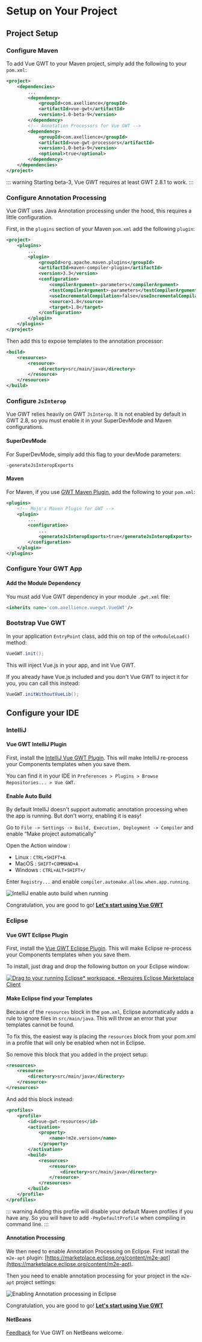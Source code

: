 # Setup on Your Project

## Project Setup

### Configure Maven

To add Vue GWT to your Maven project, simply add the following to your `pom.xml`:

```xml
<project>
    <dependencies>
        ...
        <dependency>
            <groupId>com.axellience</groupId>
            <artifactId>vue-gwt</artifactId>
            <version>1.0-beta-9</version>
        </dependency>
        <!-- Annotation Processors for Vue GWT -->
        <dependency>
            <groupId>com.axellience</groupId>
            <artifactId>vue-gwt-processors</artifactId>
            <version>1.0-beta-9</version>
            <optional>true</optional>
        </dependency>
    </dependencies>
</project>
```

::: warning
Starting beta-3, Vue GWT requires at least GWT 2.8.1 to work.
:::

### Configure Annotation Processing

Vue GWT uses Java Annotation processing under the hood, this requires a little configuration.

First, in the `plugins` section of your Maven `pom.xml` add the following `plugin`:

```xml
<project>
    <plugins>
        ...
        <plugin>
            <groupId>org.apache.maven.plugins</groupId>
            <artifactId>maven-compiler-plugin</artifactId>
            <version>3.3</version>
            <configuration>
                <compilerArgument>-parameters</compilerArgument>
                <testCompilerArgument>-parameters</testCompilerArgument>
                <useIncrementalCompilation>false</useIncrementalCompilation>
                <source>1.8</source>
                <target>1.8</target>
            </configuration>
        </plugin>
    </plugins>
</project>
```

Then add this to expose templates to the annotation processor:

```xml
<build>
    <resources>
        <resource>
            <directory>src/main/java</directory>
        </resource>
    </resources>
</build>
```

### Configure `JsInterop`

Vue GWT relies heavily on GWT `JsInterop`.
It is not enabled by default in GWT 2.8, so you must enable it in your SuperDevMode and Maven configurations.

#### SuperDevMode
For SuperDevMode, simply add this flag to your devMode parameters:

`-generateJsInteropExports`

#### Maven
For Maven, if you use [GWT Maven Plugin](https://gwt-maven-plugin.github.io/gwt-maven-plugin/), add the following to your `pom.xml`:

```xml
<plugins>
    <!-- Mojo's Maven Plugin for GWT -->
    <plugin>
        ...
        <configuration>
            ...
            <generateJsInteropExports>true</generateJsInteropExports>
        </configuration>
    </plugin>
</plugins>
```

### Configure Your GWT App

#### Add the Module Dependency
You must add Vue GWT dependency in your module `.gwt.xml` file:

```xml
<inherits name='com.axellience.vuegwt.VueGWT'/>
```

### Bootstrap Vue GWT
In your application `EntryPoint` class, add this on top of the `onModuleLoad()` method:

```java
VueGWT.init();
```

This will inject Vue.js in your app, and init Vue GWT.

If you already have Vue.js included and you don't Vue GWT to inject it for you, you can call this instead:

```java
VueGWT.initWithoutVueLib();
```

## Configure your IDE

### IntelliJ

#### Vue GWT IntelliJ Plugin

First, install the [IntelliJ Vue GWT Plugin](https://plugins.jetbrains.com/plugin/10441-vue-gwt).
This will make IntelliJ re-process your Components templates when you save them.

You can find it in your IDE in `Preferences > Plugins > Browse Repositories... > Vue GWT`.

#### Enable Auto Build

By default IntelliJ doesn't support automatic annotation processing when the app is running.
But don't worry, enabling it is easy!

Go to `File -> Settings -> Build, Execution, Deployment -> Compiler` and enable “Make project automatically”

Open the Action window :
* Linux : `CTRL+SHIFT+A`
* MacOS : `SHIFT+COMMAND+A`
* Windows : `CTRL+ALT+SHIFT+/`

Enter `Registry...` and enable `compiler.automake.allow.when.app.running`.

![IntelliJ enable auto build when running](../assets/images/intellij-enable-autobuild-running.png)

Congratulation, you are good to go! **[Let's start using Vue GWT](getting-started.md)**

### Eclipse

#### Vue GWT Eclipse Plugin

First, install the [Vue GWT Eclipse Plugin](https://marketplace.eclipse.org/content/vue-gwt).
This will make Eclipse re-process your Components templates when you save them.

To install, just drag and drop the following button on your Eclipse window:

[ ![Drag to your running Eclipse* workspace. *Requires Eclipse Marketplace Client](https://marketplace.eclipse.org/sites/all/themes/solstice/public/images/marketplace/btn-install.png) ](http://marketplace.eclipse.org/marketplace-client-intro?mpc_install=3923910 "Drag to your running Eclipse* workspace. *Requires Eclipse Marketplace Client")

#### Make Eclipse find your Templates

Because of the `resources` block in the `pom.xml`, Eclipse automatically adds a rule to ignore files in `src/main/java`.
This will throw an error that your templates cannot be found.

To fix this, the easiest way is placing the `resources` block from your pom.xml in a profile that will only be enabled when not in Eclipse.

So remove this block that you added in the project setup:
```xml
<resources>
    <resource>
        <directory>src/main/java</directory>
    </resource>
</resources>
```

And add this block instead:

```xml
<profiles>
	<profile>
		<id>vue-gwt-resources</id>
		<activation>
			<property>
				<name>!m2e.version</name>
			</property>
		</activation>
		<build>
			<resources>
				<resource>
					<directory>src/main/java</directory>
				</resource>
			</resources>
		</build>
	</profile>
</profiles>
```

::: warning
Adding this profile will disable your default Maven profiles if you have any.
So you will have to add `-PmyDefaultProfile` when compiling in command line.
:::

#### Annotation Processing

We then need to enable Annotation Processing on Eclipse.
First install the `m2e-apt` plugin:
[https://marketplace.eclipse.org/content/m2e-apt](https://marketplace.eclipse.org/content/m2e-apt).

Then you need to enable annotation processing for your project in the `m2e-apt` project settings:

![Enabling Annotation processing in Eclipse](../assets/images/eclipse-enable-annotation-processing.png)

Congratulation, you are good to go! **[Let's start using Vue GWT](getting-started.md)**

#### NetBeans

[Feedback](https://gitter.im/Axellience/vue-gwt) for Vue GWT on NetBeans welcome.